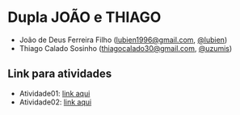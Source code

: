 # Dupla JOÃO e THIAGO

- João de Deus Ferreira Filho (lubien1996@gmail.com, [@lubien](https://github.com/lubien))
- Thiago Calado Sosinho (thiagocalado30@gmail.com, [@uzumis](https://github.com/uzumis))

## Link para atividades

- Atividade01: [link aqui](https://drive.google.com/drive/folders/1--55mbvOZ6Ee6oO22as3uKx4GL3CFNat?usp=sharing)
- Atividade02: [link aqui](https://docs.google.com/document/d/12mCrUH6OuPUwhsLOG886NiepLwK69cw-H_5Yk6oB7Zo/edit?usp=sharing)
